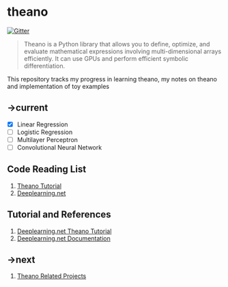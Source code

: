# theano

[![Gitter](https://badges.gitter.im/Join%20Chat.svg)](https://gitter.im/suriyadeepan/theano?utm_source=badge&utm_medium=badge&utm_campaign=pr-badge&utm_content=badge)

> Theano is a Python library that allows you to define, optimize, and evaluate mathematical expressions involving multi-dimensional arrays efficiently. It can use GPUs and perform efficient symbolic differentiation.

This repository tracks my progress in learning theano, my notes on theano and implementation of toy examples

## ->current
- [x] Linear Regression
- [ ] Logistic Regression
- [ ] Multilayer Perceptron
- [ ] Convolutional Neural Network

## Code Reading List
1. [Theano Tutorial](https://github.com/Newmu/Theano-Tutorials)
2. [Deeplearning.net](https://github.com/lisa-lab/DeepLearningTutorials)

## Tutorial and References
1. [Deeplearning.net Theano Tutorial](http://deeplearning.net/software/theano/tutorial/)
2. [Deeplearning.net Documentation](http://deeplearning.net/software/theano/)

## ->next

1. [Theano Related Projects](https://github.com/Theano/Theano/wiki/Related-projects)
